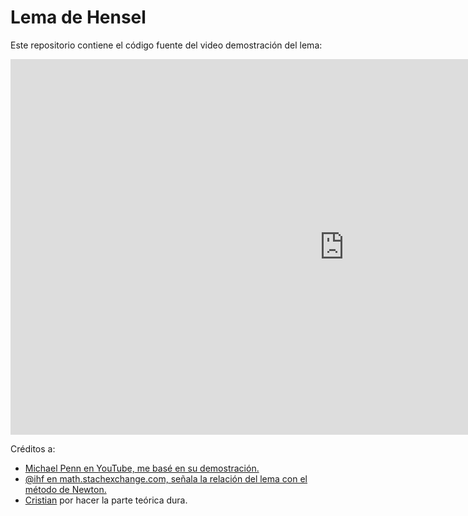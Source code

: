 # Lema de Hensel

Este repositorio contiene el código fuente del video demostración del lema:

<iframe width="1068" height="601" src="https://www.youtube.com/embed/kbb-D3ZG_jo" title="Lema de Hensel" frameborder="0" allow="accelerometer; autoplay; clipboard-write; encrypted-media; gyroscope; picture-in-picture; web-share" referrerpolicy="strict-origin-when-cross-origin" allowfullscreen></iframe>

Créditos a:

- [Michael Penn en YouTube, me basé en su demostración.](https://youtu.be/n-re4ral9Aw)
- [@ihf en math.stachexchange.com, señala la relación del lema con el método de Newton.](https://math.stackexchange.com/questions/1440977/intuition-behind-hensels-lemma)
- [Cristian](mailto:crtorresr@unal.edu.co) por hacer la parte teórica dura.